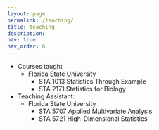 ```yaml
---
layout: page
permalink: /teaching/
title: teaching
description: 
nav: true
nav_order: 6
---
```


* Courses taught
  * Florida State University
    * STA 1013 Statistics Through Example
    * STA 2171 Statistics for Biology
* Teaching Assistant:
  * Florida State University
    * STA 5707 Applied Multivariate Analysis
    * STA 5721 High-Dimensional Statistics


